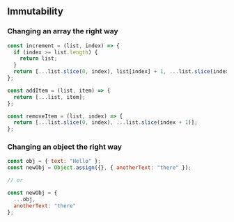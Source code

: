 ## Immutability

### Changing an array the right way

```js
const increment = (list, index) => {
  if (index >= list.length) {
    return list;
  }
  return [...list.slice(0, index), list[index] + 1, ...list.slice(index + 1)];
};

const addItem = (list, item) => {
  return [...list, item];
};

const removeItem = (list, index) => {
  return [...list.slice(0, index), ...list.slice(index + 1)];
};
```

### Changing an object the right way

```js
const obj = { text: "Hello" };
const newObj = Object.assign({}, { anotherText: "there" });

// or

const newObj = {
  ...obj,
  anotherText: "there"
};
```
